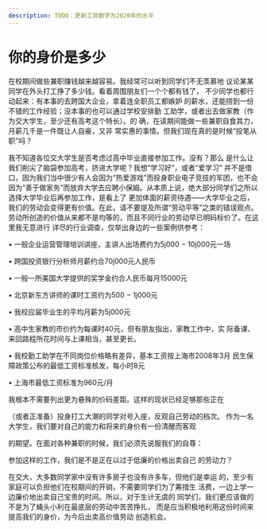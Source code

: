 ```yaml
---
description: TODO：更新工资数字为2020年的水平
---
```


# 你的身价是多少

在校期间做些兼职赚钱越来越容易。我经常可以听到同学们不无羡慕地  议论某某同学在外头打工挣了多少钱。看着周围朋友们一个个都有钱了，  不少同学也都行动起来：有本事的去跨国大企业，拿着连全职员工都嫉妒  的薪水，还能捞到一份不错的工作经验；没本事的也可以通过学校安排勤  工助学，或者出去做家教（作为交大学生，至少还有高考这个特长）。的  确，在读期间能做一些兼职自食其力，月薪几千是一件既让人自豪，又非  常实惠的事情。但我们现在真的是时候“投笔从职”吗？

我不知道各位交大学生是否考虑过高中毕业直接参加工作。没有？那么  是什么让我们削尖了脑袋参加高考，挤进大学呢？我想“学习好”，或者“爱学习” 并不是借口，因为我们当中很少有人会因为“热爱游戏”而投身职业电子竞技的军团，也不会因为“善于做家务”而放弃大学去应聘小保姆。从本质上说，绝大部分同学们之所以选择大学毕业后再参加工作，是看上了  更加体面的薪资待遇——大学毕业之后，我们的劳动会变得更有价值。在此，请不要提及所谓“劳动平等”之类的错误观点。劳动所创造的价值从来都不是均等的，而且不同行业的劳动早已明码标价了。在这里我无意进行  详尽的行业调查，仅举出身边的一些案例供参考：

•    一般企业运营管理培训讲座，主讲人出场费约为5j000 − 10j000元一场

•    跨国投资银行分析师月薪约合70j000元人民币

•    一般一所美国大学提供的奖学金约合人民币每月15000元

•    北京新东方讲师的课时工资约为500 − 1j000元

•    我校应届毕业生的平均月薪为5j000元

•   高中生家教的市价约为每课时40元，但有朋友指出，家教工作中，实 际备课、来回路程所花时间与上课相当，甚至更长。

•   我校勤工助学在不同岗位价格略有差异，基本工资按上海市2008年3月 民生保障政策公布的最低工资标准核发，每小时8元

•    上海市最低工资标准为960元/月  


我根本不需要列出更为悬殊的价码差距。这样的现状已经足够那些正在

（或者正准备）投身打工大潮的同学对号入座，反观自己劳动的档次。 作为一名大学生，我们要对自己的能力和将来的身价有一份清醒而客观

的期望。在面对各种兼职的时候，我们必须先说服我们的自尊：

参加这样的工作，我们是不是正在以过于低廉的价格出卖自己 的劳动力？

在交大，大多数同学家中没有许多房子也没有许多车，但他们是幸运  的，至少有家庭可以负担他们在校期间的开销，不需要同学们为了筹措生  活费，一边上学一边廉价地出卖自己宝贵的时间。所以，对于生计无虞的  同学们，我们更应该做的不是为了蝇头小利在最底层的劳动中苦苦挣扎，  而是应当积极地利用这份时间来提高我们的身价，为今后出卖高价值劳动  创造机会。

